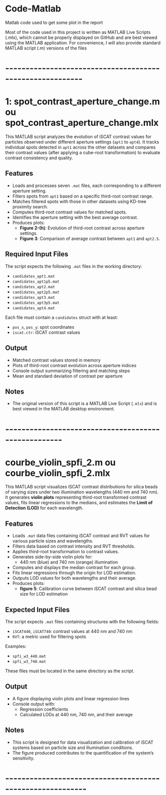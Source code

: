 # Code-Matlab
Matlab code used to get some plot in the report

Most of the code used in this project is written as MATLAB Live Scripts (.mlx), which cannot be properly displayed on GitHub and are best viewed using the MATLAB application. For convenience, I will also provide standard MATLAB script (.m) versions of the files

# ---------------------------------------------------------

# 1: spot_contrast_aperture_change.m ou spot_contrast_aperture_change.mlx

This MATLAB script analyzes the evolution of iSCAT contrast values for particles observed under different aperture settings (`apt1` to `apt4`). It tracks individual spots detected in `apt1` across the other datasets and compares their contrast values (after applying a cube-root transformation) to evaluate contrast consistency and quality.

## Features
- Loads and processes seven `.mat` files, each corresponding to a different aperture setting.
- Filters spots from `apt1` based on a specific third-root contrast range.
- Matches filtered spots with those in other datasets using KD-tree proximity search.
- Computes third-root contrast values for matched spots.
- Identifies the aperture setting with the best average contrast.
- Produces plots:
  - **Figure 2-(h)**: Evolution of third-root contrast across aperture settings.
  - **Figure 3**: Comparison of average contrast between `apt1` and `apt2.5`.

##  Required Input Files
The script expects the following `.mat` files in the working directory:
- `candidates_apt1.mat`
- `candidates_apt1p5.mat`
- `candidates_apt2.mat`
- `candidates_apt2p5.mat`
- `candidates_apt3.mat`
- `candidates_apt3p5.mat`
- `candidates_apt4.mat`

Each file must contain a `candidates` struct with at least:
- `pos_x`, `pos_y`: spot coordinates
- `iscat.ctr`: iSCAT contrast values

## Output
- Matched contrast values stored in memory
- Plots of third-root contrast evolution across aperture indices
- Console output summarizing filtering and matching steps
- Mean and standard deviation of contrast per aperture
  
## Notes
- The original version of this script is a MATLAB Live Script (`.mlx`) and is best viewed in the MATLAB desktop environment.

# ----------------------------------------------------

# courbe_violin_spfi_2.m ou courbe_violin_spfi_2.mlx

This MATLAB script visualizes iSCAT contrast distributions for silica beads of varying sizes under two illumination wavelengths (440 nm and 740 nm). It generates **violin plots** representing third-root transformed contrast values, fits linear regressions to the medians, and estimates the **Limit of Detection (LOD)** for each wavelength.

## Features
- Loads `.mat` data files containing iSCAT contrast and RVT values for various particle sizes and wavelengths.
- Filters data based on contrast intensity and RVT thresholds.
- Applies third-root transformation to contrast values.
- Generates side-by-side violin plots for:
  - 440 nm (blue) and 740 nm (orange) illumination
- Computes and displays the median contrast for each group.
- Fits linear regressions through the origin for LOD estimation.
- Outputs LOD values for both wavelengths and their average.
- Produces plots:
  - **figure 5**: Calibration curve between iSCAT contrast and silica bead size for LOD estimation

## Expected Input Files
The script expects `.mat` files containing structures with the following fields:
- `iSCAT440`, `iSCAT740`: contrast values at 440 nm and 740 nm
- `RVT`: a metric used for filtering spots

Examples:
- `spfi_w3_440.mat`
- `spfi_w3_740.mat`

These files must be located in the same directory as the script.

## Output
- A figure displaying violin plots and linear regression lines
- Console output with:
  - Regression coefficients
  - Calculated LODs at 440 nm, 740 nm, and their average

## Notes
- This script is designed for data visualization and calibration of iSCAT systems based on particle size and illumination conditions.
- The figure produced contributes to the quantification of the system’s sensitivity.

# ----------------------------------------------------------






